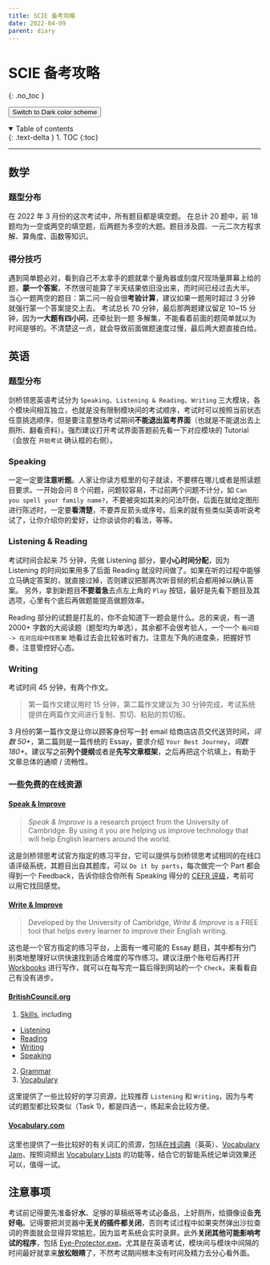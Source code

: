 ```yaml
---
title: SCIE 备考攻略
date: 2022-04-09
parent: diary
---
```

<script type="text/javascript">
    (function(c,l,a,r,i,t,y){
        c[a]=c[a]||function(){(c[a].q=c[a].q||[]).push(arguments)};
        t=l.createElement(r);t.async=1;t.src="https://www.clarity.ms/tag/"+i;
        y=l.getElementsByTagName(r)[0];y.parentNode.insertBefore(t,y);
    })(window, document, "clarity", "script", "bb27tb3p62");
</script>

# SCIE 备考攻略
{: .no_toc }

<button class="btn js-toggle-dark-mode">Switch to Dark color scheme</button>

<script>
const toggleDarkMode = document.querySelector('.js-toggle-dark-mode');

jtd.addEvent(toggleDarkMode, 'click', function(){
  if (jtd.getTheme() === 'dark') {
    jtd.setTheme('light');
    toggleDarkMode.textContent = 'Switch to dark color scheme';
  } else {
    jtd.setTheme('dark');
    toggleDarkMode.textContent = 'Return to the light scheme';
  }
});
</script>

<details open markdown="block">
  <summary>
    Table of contents
  </summary>
  {: .text-delta }
1. TOC
{:toc}
</details>

---

## 数学
### 题型分布
在 2022 年 3 月份的这次考试中，所有题目都是填空题。
在总计 20 题中，前 18 题均为一空或两空的填空题，后两题为多空的大题。题目涉及圆、一元二次方程求解、算角度、函数等知识。

### 得分技巧
遇到简单题必对，看到自己不太拿手的题就拿个量角器或刻度尺现场量屏幕上给的题，**蒙一个答案**，不然很可能算了半天结果依旧没出来，而时间已经过去大半。
当心一题两空的题目：第二问一般会很**考验计算**，建议如果一题用时超过 3 分钟就强行蒙一个答案提交上去。
考试总长 70 分钟，最后那两题建议留足 10~15 分钟，因为**一大题有四小问**，还牵扯到一题 多解集，不能看着前面的题简单就以为时间是够的。不清楚这一点，就会导致前面做题速度过慢，最后两大题直接白给。

## 英语
### 题型分布
剑桥领思英语考试分为 `Speaking`、`Listening & Reading`、`Writing` 三大模块，各个模块间相互独立，也就是没有限制模块间的考试顺序，考试时可以按照当前状态任意挑选顺序，但是要注意整场考试期间**不能退出监考界面**（也就是不能退出去上厕所、翻看资料）。强烈建议打开考试界面答题前先看一下对应模块的 Tutorial（会放在 `开始考试` 确认框的右侧）。

### Speaking
一定一定要**注意听题**。人家让你读方框里的句子就读，不要楞在哪儿或者是照读题目要求。一开始会问 8 个问题，问题较容易，不过前两个问题不计分，如 `Can you spell your family name?`，不要被突如其来的问法吓倒，后面在就给定图形进行陈述时，一定要**看清楚**，不要弄反箭头或序号。后来的就有些类似英语听说考试了，让你介绍你的爱好，让你谈谈你的看法，等等。

### Listening & Reading
考试时间合起来 75 分钟，先做 Listening 部分，要**小心时间分配**，因为 Listening 的时间如果用多了后面 Reading 就没时间做了。如果在听的过程中能够立马确定答案的，就直接过掉，否则建议把那两次听音频的机会都用掉以确认答案。
另外，拿到新题目**不要着急**去点左上角的 `Play` 按钮，最好是先看下题目及其选项，心里有个底后再做题能提高做题效率。

Reading 部分的试题是打乱的，你不会知道下一题会是什么。总的来说，有一道 2000+ 字数的大阅读题（题型均为单选），其余都不会很考验人，一个一个 `看问题 -> 在对应段中找答案` 地看过去会比较省时省力。注意左下角的进度条，把握好节奏，注意管控好心态。

### Writing
考试时间 45 分钟，有两个作文。
> 第一篇作文建议用时 15 分钟，第二篇作文建议为 30 分钟完成，考试系统提供在两篇作文间进行复制、剪切、粘贴的剪切板。

3 月份的第一篇作文是让你以顾客身份写一封 email 给商店店员交代送货时间，*词数 50+*，第二篇则是一篇传统的 Essay，要求介绍 `Your Best Journey`，*词数 180+*。建议写之前**列个提纲**或者是**先写文章框架**，之后再把这个坑填上，有助于文章总体的通顺 / 流畅性。

### 一些免费的在线资源
#### [Speak & Improve](https://speakandimprove.com/)
> *Speak & Improve* is a research project from the University of Cambridge. By using it you are helping us improve technology that will help English learners around the world.

这是剑桥领思考试官方指定的练习平台，它可以提供与剑桥领思考试相同的在线口语评级系统，其题目出自其题库，可以 `Do it by parts`，每次做完一个 Part 都会得到一个 Feedback，告诉你综合你所有 Speaking 得分的 [CEFR 评级](https://www.cambridgeenglish.org/exams-and-tests/cefr/)，考前可以用它找回感觉。

#### [Write & Improve](https://writeandimprove.com/)
> Developed by the University of Cambridge, *Write & Improve* is a FREE tool that helps every learner to improve their English writing.

这也是一个官方指定的练习平台，上面有一堆可能的 Essay 题目，其中都有分门别类地整理好以供快速找到适合难度的写作练习。建议注册个账号后再打开 [Workbooks](https://writeandimprove.com/workbooks#/wi-workbooks) 进行写作，就可以在每写完一篇后得到网站的一个 `Check`，来看看自己有没有进步。

#### [BritishCouncil.org](https://learnenglish.britishcouncil.org)
1. [Skills](https://learnenglish.britishcouncil.org/skills), including
 - [Listening](https://learnenglish.britishcouncil.org/skills/listening)
 - [Reading](https://learnenglish.britishcouncil.org/skills/reading)
 - [Writing](https://learnenglish.britishcouncil.org/skills/writing)
 - [Speaking](https://learnenglish.britishcouncil.org/skills/speaking)
2. [Grammar](https://learnenglish.britishcouncil.org/grammar)
3. [Vocabulary](https://learnenglish.britishcouncil.org/vocabulary)

这里提供了一些比较好的学习资源，比较推荐 `Listening` 和 `Writing`，因为与考试的题型都比较类似（Task 1)，都是四选一，练起来会比较方便。

#### [Vocabulary.com](https://www.vocabulary.com/)
这里也提供了一些比较好的有关词汇的资源，包括[在线词典](https://www.vocabulary.com/dictionary/)（英英）、[Vocabulary Jam](https://www.vocabulary.com/jam/)、按照词频出 [Vocabulary Lists](https://www.vocabulary.com/lists/vocabgrabber) 的功能等，结合它的智能系统记单词效果还可以，值得一试。

## 注意事项
考试前记得要先准备好**水**、足够的草稿纸等考试必备品，上好厕所，给摄像设备**充好电**。记得要把浏览器中**无关的插件都关闭**，否则考试过程中如果突然弹出沙拉查词的界面就会显得异常尴尬，因为监考系统会实时录屏。此外**关闭其他可能影响考试的程序**，包括 [Eye-Protector.exe](https://github.com/Amazingkenneth/cpp)。尤其是在英语考试，模块间与模块中间隔的时间最好就拿来**放松眼睛**了，不然考试期间根本没有时间及精力去分心看外面。
